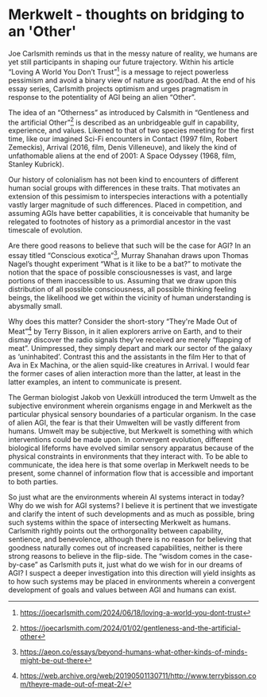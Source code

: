 # Merkwelt - thoughts on bridging to an 'Other'

Joe Carlsmith reminds us that in the messy nature of reality, we humans are yet still participants in shaping our future trajectory. Within his article “Loving A World You Don’t Trust”[^1] is a message to reject powerless pessimism and avoid a binary view of nature as good/bad. At the end of his essay series, Carlsmith projects optimism and urges pragmatism in response to the potentiality of AGI being an alien “Other”.

The idea of an “Otherness” as introduced by Calsmith in “Gentleness and the artificial Other”[^2] is described as an unbridgeable gulf in capability, experience, and values. Likened to that of two species meeting for the first time, like our imagined Sci-Fi encounters in Contact (1997 film, Robert Zemeckis), Arrival (2016, film, Denis Villeneuve), and likely the kind of unfathomable aliens at the end of 2001: A Space Odyssey (1968, film, Stanley Kubrick).

Our history of colonialism has not been kind to encounters of different human social groups with differences in these traits. That motivates an extension of this pessimism to interspecies interactions with a potentially vastly larger magnitude of such differences. Placed in competition, and assuming AGIs have better capabilities, it is conceivable that humanity be relegated to footnotes of history as a primordial ancestor in the vast timescale of evolution.

Are there good reasons to believe that such will be the case for AGI? In an essay titled “Conscious exotica”[^3], Murray Shanahan draws upon Thomas Nagel’s thought experiment “What is it like to be a bat?” to motivate the notion that the space of possible consciousnesses is vast, and large portions of them inaccessible to us. Assuming that we draw upon this distribution of all possible consciousness, all possible thinking feeling beings, the likelihood we get within the vicinity of human understanding is abysmally small.

Why does this matter? Consider the short-story “They're Made Out of Meat”[^4] by Terry Bisson, in it alien explorers arrive on Earth, and to their dismay discover the radio signals they’ve received are merely “flapping of meat”. Unimpressed, they simply depart and mark our sector of the galaxy as ‘uninhabited’. Contrast this and the assistants in the film Her to that of Ava in Ex Machina, or the alien squid-like creatures in Arrival. I would fear the former cases of alien interaction more than the latter, at least in the latter examples, an intent to communicate is present.

The German biologist Jakob von Uexküll introduced the term Umwelt as the subjective environment wherein organisms engage in and Merkwelt as the particular physical sensory boundaries of a particular organism. In the case of alien AGI, the fear is that their Umwelten will be vastly different from humans. Umwelt may be subjective, but Merkwelt is something with which interventions could be made upon. In convergent evolution, different biological lifeforms have evolved similar sensory apparatus because of the physical constraints in environments that they interact with. To be able to communicate, the idea here is that some overlap in Merkwelt needs to be present, some channel of information flow that is accessible and important to both parties.

So just what are the environments wherein AI systems interact in today? Why do we wish for AGI systems? I believe it is pertinent that we investigate and clarify the intent of such developments and as much as possible, bring such systems within the space of intersecting Merkwelt as humans. Carlsmith rightly points out the orthorgonality between capability, sentience, and benevolence, although there is no reason for believing that goodness naturally comes out of increased capabilities, neither is there strong reasons to believe in the flip-side. The “wisdom comes in the case-by-case” as Carlsmith puts it, just what do we wish for in our dreams of AGI? I suspect a deeper investigation into this direction will yield insights as to how such systems may be placed in environments wherein a convergent development of goals and values between AGI and humans can exist.

[^1]:https://joecarlsmith.com/2024/06/18/loving-a-world-you-dont-trust
[^2]:https://joecarlsmith.com/2024/01/02/gentleness-and-the-artificial-other
[^3]:https://aeon.co/essays/beyond-humans-what-other-kinds-of-minds-might-be-out-there
[^4]:https://web.archive.org/web/20190501130711/http://www.terrybisson.com/theyre-made-out-of-meat-2/
